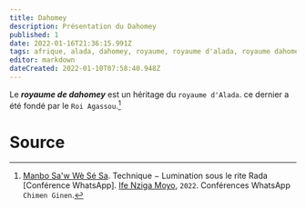 ```yaml
---
title: Dahomey
description: Présentation du Dahomey
published: 1
date: 2022-01-16T21:36:15.991Z
tags: afrique, alada, dahomey, royaume, royaume d'alada, royaume dahomey, bénin, katyopa, katyopa de l'ouest, afrique de l'ouest, royaume africain
editor: markdown
dateCreated: 2022-01-10T07:58:40.948Z
---
```


Le ***royaume de dahomey*** est un héritage du `royaume d'Alada`. ce dernier a été fondé par le `Roi Agassou`.[^1]

# Source

[^1]:  [Manbo Sa'w Wè Sé Sa](https://www.facebook.com/rosmywaystv). Technique − Lumination sous le rite Rada [Conférence WhatsApp]. [Ife Nziga Moyo](https://www.facebook.com/IF%C3%89-Nzinga-Moyo-102447998373899/), `2022`. Conférences WhatsApp `Chimen Ginen`.